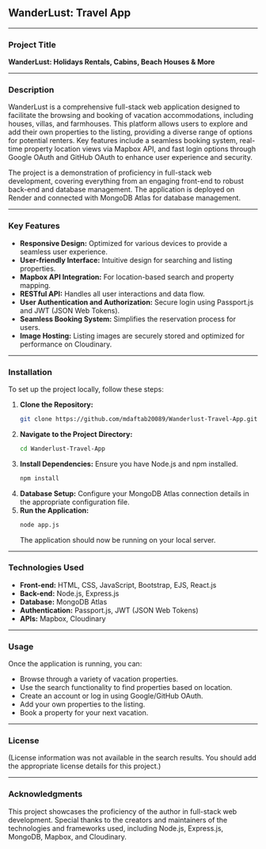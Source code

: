 ## WanderLust: Travel App

-----

### Project Title

**WanderLust: Holidays Rentals, Cabins, Beach Houses & More**

-----

### Description

WanderLust is a comprehensive full-stack web application designed to facilitate the browsing and booking of vacation accommodations, including houses, villas, and farmhouses. This platform allows users to explore and add their own properties to the listing, providing a diverse range of options for potential renters. Key features include a seamless booking system, real-time property location views via Mapbox API, and fast login options through Google OAuth and GitHub OAuth to enhance user experience and security.

The project is a demonstration of proficiency in full-stack web development, covering everything from an engaging front-end to robust back-end and database management. The application is deployed on Render and connected with MongoDB Atlas for database management.

-----

### Key Features

  * **Responsive Design:** Optimized for various devices to provide a seamless user experience.
  * **User-friendly Interface:** Intuitive design for searching and listing properties.
  * **Mapbox API Integration:** For location-based search and property mapping.
  * **RESTful API:** Handles all user interactions and data flow.
  * **User Authentication and Authorization:** Secure login using Passport.js and JWT (JSON Web Tokens).
  * **Seamless Booking System:** Simplifies the reservation process for users.
  * **Image Hosting:** Listing images are securely stored and optimized for performance on Cloudinary.

-----

### Installation

To set up the project locally, follow these steps:

1.  **Clone the Repository:**
    ```bash
    git clone https://github.com/mdaftab20089/Wanderlust-Travel-App.git
    ```
2.  **Navigate to the Project Directory:**
    ```bash
    cd Wanderlust-Travel-App
    ```
3.  **Install Dependencies:** Ensure you have Node.js and npm installed.
    ```bash
    npm install
    ```
4.  **Database Setup:** Configure your MongoDB Atlas connection details in the appropriate configuration file.
5.  **Run the Application:**
    ```bash
    node app.js
    ```
    The application should now be running on your local server.

-----

### Technologies Used

  * **Front-end:** HTML, CSS, JavaScript, Bootstrap, EJS, React.js
  * **Back-end:** Node.js, Express.js
  * **Database:** MongoDB Atlas
  * **Authentication:** Passport.js, JWT (JSON Web Tokens)
  * **APIs:** Mapbox, Cloudinary

-----

### Usage

Once the application is running, you can:

  * Browse through a variety of vacation properties.
  * Use the search functionality to find properties based on location.
  * Create an account or log in using Google/GitHub OAuth.
  * Add your own properties to the listing.
  * Book a property for your next vacation.

-----

### License

(License information was not available in the search results. You should add the appropriate license details for this project.)

-----

### Acknowledgments

This project showcases the proficiency of the author in full-stack web development. Special thanks to the creators and maintainers of the technologies and frameworks used, including Node.js, Express.js, MongoDB, Mapbox, and Cloudinary.
